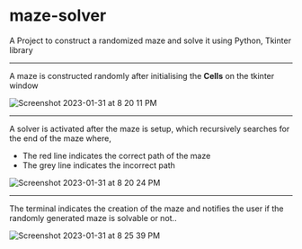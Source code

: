 # maze-solver
A Project to construct a randomized maze and solve it using Python, Tkinter library 

---
A maze is constructed randomly after initialising the **Cells** on the tkinter window

![Screenshot 2023-01-31 at 8 20 11 PM](https://user-images.githubusercontent.com/90405823/215793599-36894213-b5a6-4ac0-909c-fee6b4760825.jpg)

---
A solver is activated after the maze is setup,
which recursively searches for the end of the maze where,
* The red line indicates the correct path of the maze
* The grey line indicates the incorrect path 

![Screenshot 2023-01-31 at 8 20 24 PM](https://user-images.githubusercontent.com/90405823/215793617-b00246bc-e847-4bbd-9705-65ee83a5d959.jpg)

---
The terminal indicates the creation of the maze and notifies the user if the randomly generated maze is solvable or not..

![Screenshot 2023-01-31 at 8 25 39 PM](https://user-images.githubusercontent.com/90405823/215797203-4f8e5da9-c12c-4088-90f6-0b5318e7ff52.jpg)
